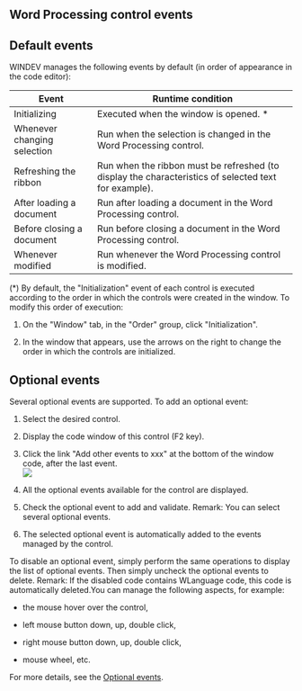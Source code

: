 


## Word Processing control events
			



<a name="NOTE1"></a>
<a name="NOTE1_1"></a>


## Default events
<a name="default_events_ELTTEXTE000129"></a>
WINDEV manages the following events by default (in order of appearance in the code editor): 


| Event | Runtime condition |
| --- | --- |
| Initializing | Executed when the window is opened. \* |
| Whenever changing selection | Run when the selection is changed in the Word Processing control. |
| Refreshing the ribbon | Run when the ribbon must be refreshed (to display the characteristics of selected text for example). |
| After loading a document | Run after loading a document in the Word Processing control. |
| Before closing a document | Run before closing a document in the Word Processing control. |
| Whenever modified | Run whenever the Word Processing control is modified. |


(\*) By default, the "Initialization" event of each control is executed according to the order in which the controls were created in the window. To modify this order of execution: 

1. On the "Window" tab, in the "Order" group, click "Initialization".

2. In the window that appears, use the arrows on the right to change the order in which the controls are initialized.




<a name="NOTE2"></a>
<a name="NOTE2_1"></a>


## Optional events
<a name="optional_events_ELTTEXTE000153"></a>
Several optional events are supported.
To add an optional event:

1. Select the desired control.

2. Display the code window of this control (F2 key).

3. Click the link "Add other events to xxx" at the bottom of the window code, after the last event.  <br>![](https://doc.pcsoft.fr/en-US/images/image.awp?langid=3&name=Traitements_optionnels_WD_OK%20-%20HC%20N%B0001.gif)


4. All the optional events available for the control are displayed. 

5. Check the optional event to add and validate. 
	Remark: You can select several optional events. 

6. The selected optional event is automatically added to the events managed by the control.




To disable an optional event, simply perform the same operations to display the list of optional events. Then simply uncheck the optional events to delete. 
Remark: If the disabled code contains WLanguage code, this code is automatically deleted.You can manage the following aspects, for example:

- the mouse hover over the control,

- left mouse button down, up, double click,

- right mouse button down, up, double click, 

- mouse wheel, etc.




For more details, see the [Optional events](../WDChamp/1014004.md).


